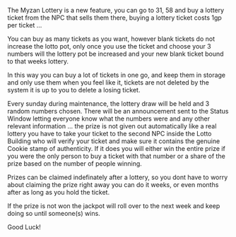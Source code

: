The Myzan Lottery is a new feature, you can go to 31, 58 and buy a lottery ticket from the NPC that sells them there, buying a lottery ticket costs 1gp per ticket ...

You can buy as many tickets as you want, however blank tickets do not increase the lotto pot, only once you use the ticket and choose your 3 numbers will the lottery pot be increased and your new blank ticket bound to that weeks lottery.

In this way you can buy a lot of tickets in one go, and keep them in storage and only use them when you feel like it, tickets are not deleted by the system it is up to you to delete a losing ticket.

Every sunday during maintenance, the lottery draw will be held and 3 random numbers chosen. There will be an announcement sent to the Status Window letting everyone know what the numbers were and any other relevant information ... the prize is not given out automatically like a real lottery you have to take your ticket to the second NPC inside the Lotto Building who will verify your ticket and make sure it contains the genuine Cookie stamp of authenticity. If it does you will either win the entire prize if you were the only person to buy a ticket with that number or a share of the prize based on the number of people winning.

Prizes can be claimed indefinately after a lottery, so you dont have to worry about claiming the prize right away you can do it weeks, or even months after as long as you hold the ticket.

If the prize is not won the jackpot will roll over to the next week and keep doing so until someone(s) wins.

Good Luck!